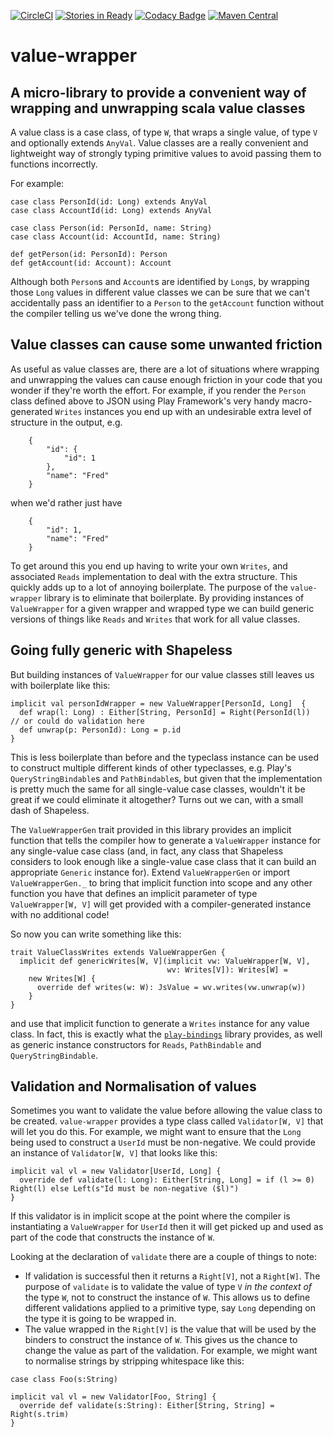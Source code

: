 [![CircleCI](https://circleci.com/gh/WellFactored/value-wrapper.svg?style=svg)](https://circleci.com/gh/WellFactored/value-wrapper)
[![Stories in Ready](https://badge.waffle.io/WellFactored/value-wrapper.png?label=ready&title=Ready)](https://waffle.io/WellFactored/value-wrapper)
[![Codacy Badge](https://api.codacy.com/project/badge/Grade/bbd834e020d74efabee786d768c2d609)](https://www.codacy.com/app/doug/value-wrapper?utm_source=github.com&amp;utm_medium=referral&amp;utm_content=WellFactored/value-wrapper&amp;utm_campaign=Badge_Grade)
[![Maven Central](https://maven-badges.herokuapp.com/maven-central/com.wellfactored/value-wrapper_2.11/badge.png)](https://maven-badges.herokuapp.com/maven-central/com.wellfactored/value-wrapper_2.11)

# value-wrapper

## A micro-library to provide a convenient way of wrapping and unwrapping scala value classes 
 
A value class is a case class, of type `W`, that wraps a single value, of type `V` and optionally 
extends `AnyVal`. Value classes are a really convenient and lightweight way of strongly typing 
primitive values to avoid passing them to functions incorrectly.

For example:

    case class PersonId(id: Long) extends AnyVal
    case class AccountId(id: Long) extends AnyVal
    
    case class Person(id: PersonId, name: String)
    case class Account(id: AccountId, name: String)
    
    def getPerson(id: PersonId): Person
    def getAccount(id: Account): Account

Although both `Person`s and `Account`s are identified by `Long`s, by wrapping those `Long` values
in different value classes we can be sure that we can't accidentally pass an identifier to a `Person`
to the `getAccount` function without the compiler telling us we've done the wrong thing.

## Value classes can cause some unwanted friction

As useful as value classes are, there are a lot of situations where wrapping and unwrapping the values
can cause enough friction in your code that you wonder if they're worth the effort. For example, if
you render the `Person` class defined above to JSON using Play Framework's very handy macro-generated
`Writes` instances you end up with an undesirable extra level of structure in the output, e.g.

```
    {
        "id": {
            "id": 1
        },
        "name": "Fred"
    }
```

when we'd rather just have

```
    {
        "id": 1,
        "name": "Fred"
    }
```

To get around this you end up having to write your own `Writes`, and associated `Reads` implementation
to deal with the extra structure. This quickly adds up to a lot of annoying boilerplate. The purpose
of the `value-wrapper` library is to eliminate that boilerplate. By providing instances of `ValueWrapper`
for a given wrapper and wrapped type we can build generic versions of things like `Reads` and `Writes` that
work for all value classes.

## Going fully generic with Shapeless

But building instances of `ValueWrapper` for our value classes still leaves us with boilerplate like this:

```
implicit val personIdWrapper = new ValueWrapper[PersonId, Long]  {
  def wrap(l: Long) : Either[String, PersonId] = Right(PersonId(l))  // or could do validation here
  def unwrap(p: PersonId): Long = p.id
}
```

This is less boilerplate than before and the typeclass instance can be used to construct multiple different
kinds of other typeclasses, e.g. Play's `QueryStringBindable`s and `PathBindable`s, but given that the
implementation is pretty much the same for all single-value case classes, wouldn't it be great if we could
eliminate it altogether? Turns out we can, with a small dash of Shapeless.
 
The `ValueWrapperGen` trait provided in this library provides an implicit function that tells the compiler
how to generate a `ValueWrapper` instance for any single-value case class (and, in fact, any class that
Shapeless considers to look enough like a single-value case class that it can build an appropriate `Generic` 
instance for). Extend `ValueWrapperGen` or import `ValueWrapperGen._` to bring that implicit function
into scope and any other function you have that defines an implicit parameter of type `ValueWrapper[W, V]`
will get provided with a compiler-generated instance with no additional code!
 
So now you can write something like this:

```
trait ValueClassWrites extends ValueWrapperGen {
  implicit def genericWrites[W, V](implicit vw: ValueWrapper[W, V],
                                   wv: Writes[V]): Writes[W] =
    new Writes[W] {
      override def writes(w: W): JsValue = wv.writes(vw.unwrap(w))
    }
}
```

and use that implicit function to generate a `Writes` instance for any value class. In fact, this is
exactly what the [`play-bindings`](https://github.com/WellFactored/play-bindings) library provides, as well as generic instance constructors for `Reads`, 
`PathBindable` and `QueryStringBindable`.

## Validation and Normalisation of values

Sometimes you want to validate the value before allowing the value class to be created. `value-wrapper`
provides a type class called `Validator[W, V]` that will let you do this. For example, we might want to ensure
that the `Long` being used to construct a `UserId` must be non-negative. We could provide an instance of
`Validator[W, V]` that looks like this:

```
implicit val vl = new Validator[UserId, Long] {
  override def validate(l: Long): Either[String, Long] = if (l >= 0) Right(l) else Left(s"Id must be non-negative ($l)")
}
```

If this validator is in implicit scope at the point where the compiler is instantiating a `ValueWrapper` 
for `UserId` then it will get picked up and used as part of the code that constructs the instance of `W`.
 
 Looking at the declaration of `validate` there are a couple of things to note:
 
 * If validation is successful then it returns a `Right[V]`, not a `Right[W]`. The purpose of `validate` is to
 validate the value of type `V` _in the context of_ the type `W`, not to construct the instance of `W`. This
 allows us to define different validations applied to a primitive type, say `Long` depending on the type it is going
 to be wrapped in.
 * The value wrapped in the `Right[V]` is the value that will be used by the binders to construct the instance of
 `W`. This gives us the chance to change the value as part of the validation. For example, we might want to 
 normalise strings by stripping whitespace like this:
 
 ```
 case class Foo(s:String)
 
 implicit val vl = new Validator[Foo, String] {
   override def validate(s:String): Either[String, String] = Right(s.trim)
 }
 ```

